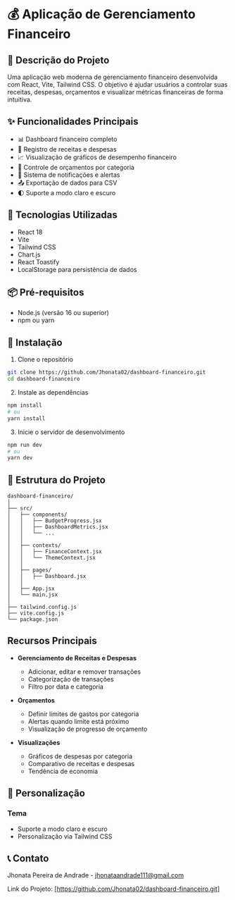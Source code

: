 # 💰 Aplicação de Gerenciamento Financeiro

## 📝 Descrição do Projeto

Uma aplicação web moderna de gerenciamento financeiro desenvolvida com React, Vite, Tailwind CSS. O objetivo é ajudar usuários a controlar suas receitas, despesas, orçamentos e visualizar métricas financeiras de forma intuitiva.

## ✨ Funcionalidades Principais

- 📊 Dashboard financeiro completo
- 💸 Registro de receitas e despesas
- 📈 Visualização de gráficos de desempenho financeiro
- 🏦 Controle de orçamentos por categoria
- 🔔 Sistema de notificações e alertas
- 📤 Exportação de dados para CSV
- 🌓 Suporte a modo claro e escuro

## 🚀 Tecnologias Utilizadas

- React 18
- Vite
- Tailwind CSS
- Chart.js
- React Toastify
- LocalStorage para persistência de dados

## 📦 Pré-requisitos

- Node.js (versão 16 ou superior)
- npm ou yarn

## 🔧 Instalação

1. Clone o repositório
```bash
git clone https://github.com/Jhonata02/dashboard-financeiro.git
cd dashboard-financeiro
```

2. Instale as dependências
```bash
npm install
# ou
yarn install
```

3. Inicie o servidor de desenvolvimento
```bash
npm run dev
# ou
yarn dev
```

## 📄 Estrutura do Projeto

```
dashboard-financeiro/
│
├── src/
│   ├── components/
│   │   ├── BudgetProgress.jsx
│   │   ├── DashboardMetrics.jsx
│   │   └── ...
│   │
│   ├── contexts/
│   │   ├── FinanceContext.jsx
│   │   └── ThemeContext.jsx
│   │
│   ├── pages/
│   │   ├── Dashboard.jsx
│   │
│   ├── App.jsx
│   └── main.jsx
│
├── tailwind.config.js
├── vite.config.js
└── package.json
```

## Recursos Principais

- **Gerenciamento de Receitas e Despesas**
  - Adicionar, editar e remover transações
  - Categorização de transações
  - Filtro por data e categoria

- **Orçamentos**
  - Definir limites de gastos por categoria
  - Alertas quando limite está próximo
  - Visualização de progresso de orçamento

- **Visualizações**
  - Gráficos de despesas por categoria
  - Comparativo de receitas e despesas
  - Tendência de economia

## 🎨 Personalização

### Tema
- Suporte a modo claro e escuro
- Personalização via Tailwind CSS

## 📞 Contato

Jhonata Pereira de Andrade - jhonataandrade111@gmail.com

Link do Projeto: [https://github.com/Jhonata02/dashboard-financeiro.git]
